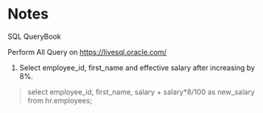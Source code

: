# Notes

SQL QueryBook


Perform All Query on https://livesql.oracle.com/


1. Select employee_id, first_name and effective salary after increasing by 8%.
> select employee_id, first_name, salary + salary*8/100 as new_salary from hr.employees;


